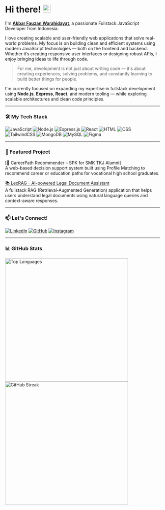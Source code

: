 # Hi there! <img src="https://emojis.slackmojis.com/emojis/images/1536351075/4594/blob-wave.gif" width="25" />

I'm [**Akbar Fauzan Warahidayat**](https://github.com/4kbareee), a passionate Fullstack JavaScript Developer from Indonesia.

I love creating scalable and user-friendly web applications that solve real-world problems. My focus is on building clean and efficient systems using modern JavaScript technologies — both on the frontend and backend. Whether it’s creating responsive user interfaces or designing robust APIs, I enjoy bringing ideas to life through code.

> For me, development is not just about writing code — it's about creating experiences, solving problems, and constantly learning to build better things for people.

I'm currently focused on expanding my expertise in fullstack development using **Node.js**, **Express**, **React**, and modern tooling — while exploring scalable architectures and clean code principles.

---

### 🛠 My Tech Stack

![JavaScript](https://img.shields.io/badge/JavaScript-%23F7DF1E?style=for-the-badge&logo=javascript&logoColor=black)
![Node.js](https://img.shields.io/badge/Node.js-%23339933?style=for-the-badge&logo=node.js&logoColor=white)
![Express.js](https://img.shields.io/badge/Express.js-%23000000?style=for-the-badge&logo=express&logoColor=white)
![React](https://img.shields.io/badge/React-%2361DAFB?style=for-the-badge&logo=react&logoColor=black)
![HTML](https://img.shields.io/badge/HTML-%23E34F26?style=for-the-badge&logo=html5&logoColor=white)
![CSS](https://img.shields.io/badge/CSS-%231572B6?style=for-the-badge&logo=css3&logoColor=white)
![TailwindCSS](https://img.shields.io/badge/Tailwind-%2306B6D4?style=for-the-badge&logo=tailwindcss&logoColor=white)
![MongoDB](https://img.shields.io/badge/MongoDB-%2347A248?style=for-the-badge&logo=mongodb&logoColor=white)
![MySQL](https://img.shields.io/badge/MySQL-%2300758F?style=for-the-badge&logo=mysql&logoColor=white)
![Figma](https://img.shields.io/badge/Figma-%23F24E1E?style=for-the-badge&logo=figma&logoColor=white)

---

### 🚀 Featured Project

[💼 CareerPath Recommender – SPK for SMK TKJ Alumni]  
A web-based decision support system built using Profile Matching to recommend career or education paths for vocational high school graduates.

[📚 LexRAG – AI-powered Legal Document Assistant](https://github.com/4kbareee/lexrag)  
A fullstack RAG (Retrieval-Augmented Generation) application that helps users understand legal documents using natural language queries and context-aware responses.


---

### 📫 Let's Connect!

[<img alt="LinkedIn" src="https://img.shields.io/badge/LinkedIn-%230A66C2.svg?&style=for-the-badge&logo=LinkedIn&logoColor=white" />](https://www.linkedin.com/in/4kbareee/)
[<img alt="GitHub" src="https://img.shields.io/badge/GitHub-%23121011?style=for-the-badge&logo=github&logoColor=white" />](https://github.com/4kbareee)
[<img alt="Instagram" src="https://img.shields.io/badge/@4kbareee-%23E4405F?style=for-the-badge&logo=instagram&logoColor=white" />](https://www.instagram.com/akbfw)

---

### 📊 GitHub Stats

<img src="https://github-readme-stats.vercel.app/api/top-langs/?username=4kbareee&layout=compact&theme=github_dark" alt="Top Languages" width="400"/>
<img src="https://github-readme-streak-stats.herokuapp.com/?user=4kbareee&theme=github-dark-blue" alt="GitHub Streak" width="400"/>
